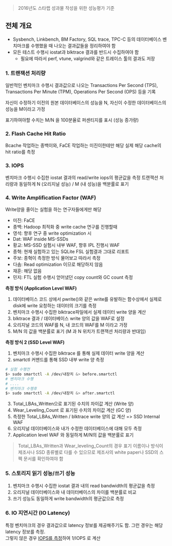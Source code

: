 > 2016년도 스타랩 성과물 작성을 위한 성능평가 기준

## 전체 개요

* Sysbench, Linkbench, BM Factory, SQL trace, TPC-C 등의 데이터베이스 벤치마크를 수행했을 때 나오는 결과값들을 정리하여야 함
* 모든 테스트 수행시 iostat과 blktrace 결과를 반드시 수집하여야 함
	* 필요에 따라서 perf, vtune, valgrind와 같은 트레이스 툴의 결과도 저장

### 1. 트랜잭션 처리량 

일반적인 벤치마크 수행시 결과값으로 나오는 Transactions Per Second (TPS), Transactions Per Minute (TPM), Operations Per Second (OPS) 등을 기록

자신이 수정하기 이전의 원본 데이터베이스의 성능을 N, 자신이 수정한 데이터베이스의 성능을 M이라고 가정

표기하여야할 수치는 M/N 을 100분율로 퍼센티지를 표시 (성능 증가량)

### 2. Flash Cache Hit Ratio

Bcache 작업하는 종백이와, FaCE 작업하는 미진이한테만 해당
실제 해당 cache의 hit ratio를 측정

### 3. IOPS
벤치마크 수행시 수집한 iostat 결과의 read/write iops의 평균값을 측정
트랜잭션 처리량과 동일하게 N (오리지널 성능) / M (내 성능)을 백분률로 표기

### 4. Write Amplification Factor (WAF)
 Write양을 줄이는 실험을 하는 연구자들에게만 해당
- 미진: FaCE  
- 종백: Hadoop 최적화 중 write cache 연구를 진행할때  
- 영석: 향후 연구 중 write optimization 시  
- Dat: WAF inside MS-SSDs  
- 황교: MS-SSD 실험시 내부 WAF, 향후 IPL 진행시 WAF   
- 종혁: 현재 실험하고 있는 SQLite FSL 실험결과 그대로 리포트  
- 주보: 종혁이 측정한 방식 물어보고 따라서 측정  
- 다솜: Read optimization 이므로 해당하지 않음  
- 재훈: 해당 없음  
- 민지: FTL 실험 수행시 얻어냈던 copy count와 GC count 측정  

**측정 방식 (Application Level WAF)**
1. 데이터베이스 코드 상에서 pwrite()와 같은 write를 유발하는 함수상에서 실제로 disk에 write 요청하는 데이터의 크기를 측정  
2. 벤치마크 수행시 수집한 blktrace파일에서 실제 데이터 write 양을 계산  
3. blktrace 결과 / 데이터베이스 write 양의 값을 WAF로 설정  
4. 오리지널 코드의 WAF를 N, 내 코드의 WAF를 M 이라고 가정  
5. M/N 의 값을 백분률로 표기 (M 과 N 위치가 트랜잭션 처리량과 반대임)  

**측정 방식 2 (SSD Level WAF)**
1. 벤치마크 수행시 수집한 blktrace 를 통해 실제 데이터 write 양을 계산  
2. smartctl 커맨드를 통해 SSD 내부 write 양 측정  
```bash
# 실험 수행전
$> sudo smartctl -A /dev/내장치 &> before.smartctl
# 벤치마크 수행
# ....
# 벤치마크 수행후 
$> sudo smartctl -A /dev/내장치 &> after.smartctl
```
3. Total_LBAs_Written으로 표기된 수치의 차이값 계산 (Write 양)  
4. Wear_Leveling_Count 로 표기된 수치의 차이값 계산 (GC 양)  
5. 측정한 Total_LBAs_Written / blktrace write 양의 값 계산 => SSD Internal WAF  
5. 오리지널 데이터베이스와 내가 수정한 데이터베이스에 대해 모두 측정  
6. Application level WAF 와 동일하게 M/N의 값을 백분률로 표기  
> Total_LBAs_Written과 Wear_leveling_Count의 경우 표기 이름이나 방식이 제조사나 SSD 종류별로 다를 수 있으므로 제조사의 white paper나 SSD의 스펙 문서를 확인하여야 함  

### 5. 스토리지 읽기 성능/쓰기 성능

1. 벤치마크 수행시 수집한 iostat 결과 내의 read bandwidth의 평균값을 측정  
2. 오리지널 데이터베이스와 내 데이터베이스의 차이를 백분률로 비교  
3. 쓰기 성능도 동일하게 write bandwidth의 평균값으로 측정  

### 6. IO 지연시간 (IO Latency)
특정 벤치마크의 경우 결과값으로 latency 정보를 제공해주기도 함. 그런 경우는 해당 latency 정보를 측정.  
그렇지 않은 경우 [IOPS를 측정](#3.-IOPS)하여 1/IOPS 로 계산
